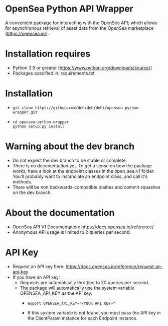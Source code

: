 # OpenSea Python API Wrapper

A convenient package for interacting with the OpenSea API; which allows for asynchronous retrieval of asset data from the OpenSea marketplace (https://opensea.io/).

# Installation requires

- Python 3.9 or greater (https://www.python.org/downloads/source/)
- Packages specified in: requirements.txt

# Installation

- ```console
  git clone https://github.com/dehidehidehi/opensea-python-wrapper.git
  ```
- ```console
  cd opensea-python-wrapper
  python setup.py install
  ```

# Warning about the dev branch

- Do not expect the dev branch to be stable or complete.
- There is no documentation yet. To get a sense on how the package works, have a look at the endpoint classes in the open_sea_v1 folder. You'll probably want to instanciate an endpoint class, and call it's methods.
- There will be non backwards-compatible pushes and commit squashes on the dev branch.

# About the documentation

- OpenSea API V1 Documentation: https://docs.opensea.io/reference/
- Anonymous API usage is limited to 2 queries per second.

# API Key

- Request an API key here: https://docs.opensea.io/reference/request-an-api-key
- If you have an API key:
  - Requests are automatically throttled to 20 queries per second.
  - The package will automatically use the system variable OPENSEA_API_KEY as the API key.
    - ```console
      export OPENSEA_API_KEY="<YOUR API KEY>"
      ```
    - If this system variable is not found, you must pass the API key in the ClientParam instance for each Endpoint instance.
